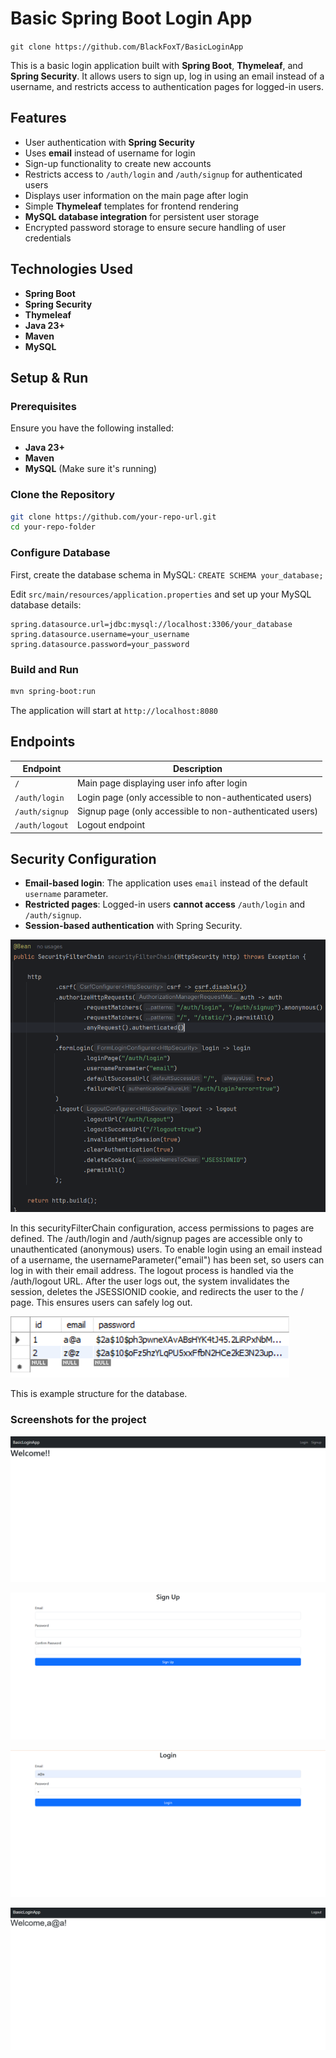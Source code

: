 # Basic Spring Boot Login App

`git clone https://github.com/BlackFoxT/BasicLoginApp`

This is a basic login application built with **Spring Boot**, **Thymeleaf**, and **Spring Security**. It allows users to sign up, log in using an email instead of a username, and restricts access to authentication pages for logged-in users.

## Features
- User authentication with **Spring Security**
- Uses **email** instead of username for login
- Sign-up functionality to create new accounts
- Restricts access to `/auth/login` and `/auth/signup` for authenticated users
- Displays user information on the main page after login
- Simple **Thymeleaf** templates for frontend rendering
- **MySQL database integration** for persistent user storage
- Encrypted password storage to ensure secure handling of user credentials

## Technologies Used
- **Spring Boot**
- **Spring Security**
- **Thymeleaf**
- **Java 23+**
- **Maven**
- **MySQL**

## Setup & Run
### Prerequisites
Ensure you have the following installed:
- **Java 23+**
- **Maven**
- **MySQL** (Make sure it's running)

### Clone the Repository
```sh
git clone https://github.com/your-repo-url.git
cd your-repo-folder
```

### Configure Database
First, create the database schema in MySQL:
`CREATE SCHEMA your_database;`

Edit `src/main/resources/application.properties` and set up your MySQL database details:

```properties
spring.datasource.url=jdbc:mysql://localhost:3306/your_database
spring.datasource.username=your_username
spring.datasource.password=your_password
```

### Build and Run
```sh
mvn spring-boot:run
```

The application will start at `http://localhost:8080`

## Endpoints
| Endpoint        | Description |
|----------------|-------------|
| `/`            | Main page displaying user info after login |
| `/auth/login`  | Login page (only accessible to non-authenticated users) |
| `/auth/signup` | Signup page (only accessible to non-authenticated users) |
| `/auth/logout` | Logout endpoint |

## Security Configuration
- **Email-based login**: The application uses `email` instead of the default `username` parameter.
- **Restricted pages**: Logged-in users **cannot access** `/auth/login` and `/auth/signup`.
- **Session-based authentication** with Spring Security.

![Security Config](src/main/screenshots/security_config.png)

In this securityFilterChain configuration, access permissions to pages are defined.
The /auth/login and /auth/signup pages are accessible only to unauthenticated (anonymous) users.
To enable login using an email instead of a username, the usernameParameter("email") has been set, so users can log in with their email address. 
The logout process is handled via the /auth/logout URL. 
After the user logs out, the system invalidates the session, deletes the JSESSIONID cookie, and redirects the user to the / page. 
This ensures users can safely log out.

![Database](src/main/screenshots/database.png)

This is example structure for the database.

### Screenshots for the project
![Main Page Before Login](src/main/screenshots/main_page_without_login.png)

![Signup Page](src/main/screenshots/signup_page.png)

![Login Page](src/main/screenshots/login_page.png)

![Main Page Before Login](src/main/screenshots/main_page_with_login.png)
